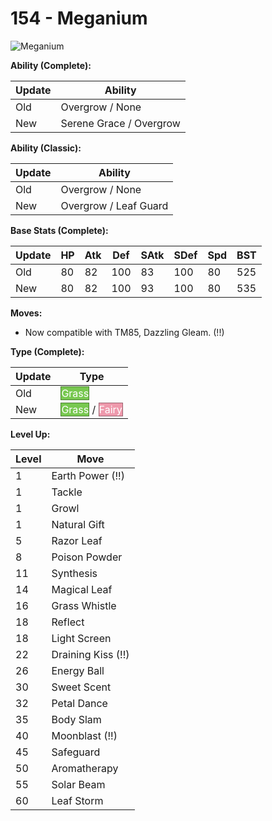 # 154 - Meganium
![][154]

**Ability (Complete):**

Update | Ability
---    | ---
Old    | Overgrow / None
New    | Serene Grace / Overgrow

**Ability (Classic):**

Update | Ability
---    | ---
Old    | Overgrow / None
New    | Overgrow / Leaf Guard

**Base Stats (Complete):**

Update | HP | Atk | Def | SAtk | SDef | Spd | BST
---    | ---| --- | --- | ---  | ---  | --- | ---
Old    | 80 |  82 |  100 |  83  |  100  |  80  |  525
New    | 80 |  82 |  100 |  93  |  100  |  80  |  535

**Moves:**

 - Now compatible with TM85, Dazzling Gleam. (!!)

**Type (Complete):**

Update | Type
---    | ---
Old    | <span style="color:white; background:#78C850; border: 1px solid #4E8234">Grass</span>
New    | <span style="color:white; background:#78C850; border: 1px solid #4E8234">Grass</span> / <span style="color:white; background:#EE99AC; border: 1px solid #9B6470">Fairy</span>

**Level Up:**

Level | Move
---   | ---
  1   | Earth Power (!!)
  1   | Tackle
  1   | Growl
  1   | Natural Gift
  5   | Razor Leaf
  8   | Poison Powder
 11   | Synthesis
 14   | Magical Leaf
 16   | Grass Whistle
 18   | Reflect
 18   | Light Screen
 22   | Draining Kiss (!!)
 26   | Energy Ball
 30   | Sweet Scent
 32   | Petal Dance
 35   | Body Slam
 40   | Moonblast (!!)
 45   | Safeguard
 50   | Aromatherapy
 55   | Solar Beam
 60   | Leaf Storm



[154]: https://raw.githubusercontent.com/PokeAPI/sprites/master/sprites/pokemon/154.png "Meganium"
